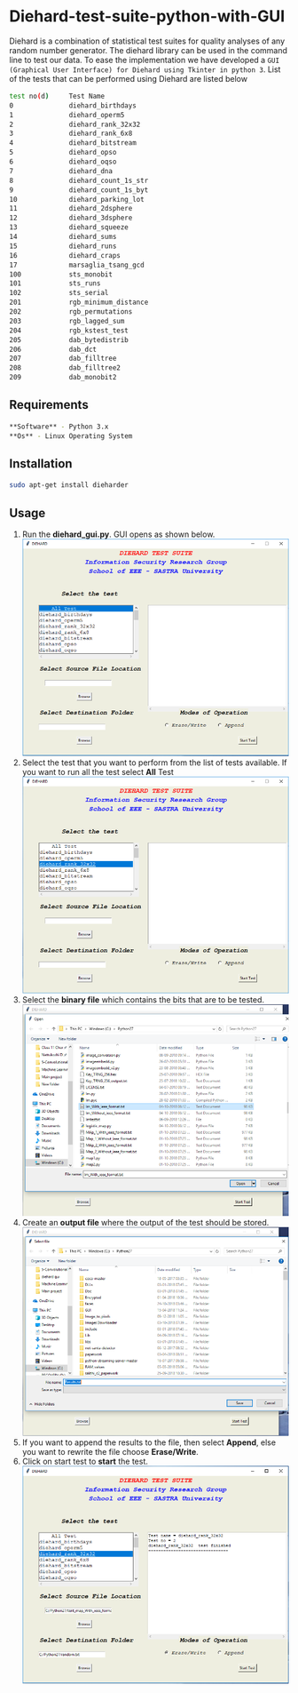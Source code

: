 # Diehard-test-suite-python-with-GUI

Diehard is a combination of statistical test suites for quality analyses of any random number generator. The diehard library can be used in the command line to test our data. To ease the implementation we have developed a ```GUI (Graphical User Interface) for Diehard using Tkinter in python 3```. List of the tests that can be performed using Diehard are listed below 
```bash
test no(d)     Test Name 
0		       diehard_birthdays
1		       diehard_operm5
2		       diehard_rank_32x32
3		       diehard_rank_6x8
4		       diehard_bitstream
5		       diehard_opso
6		       diehard_oqso
7		       diehard_dna
8		       diehard_count_1s_str
9		       diehard_count_1s_byt
10		       diehard_parking_lot
11		       diehard_2dsphere
12		       diehard_3dsphere
13		       diehard_squeeze
14		       diehard_sums
15		       diehard_runs
16		       diehard_craps
17		       marsaglia_tsang_gcd
100		       sts_monobit
101		       sts_runs
102		       sts_serial
201		       rgb_minimum_distance
202		       rgb_permutations
203		       rgb_lagged_sum
204		       rgb_kstest_test
205		       dab_bytedistrib
206		       dab_dct
207		       dab_filltree
208		       dab_filltree2
209		       dab_monobit2

```
## Requirements
```bash
**Software** - Python 3.x
**Os** - Linux Operating System
```

## Installation
```bash
sudo apt-get install dieharder
```

## Usage
1.  Run the **diehard_gui.py**. GUI opens as shown below.
![GUI 1](https://github.com/Gowtham135/diehard-test-suite-python-with-GUI/blob/master/Images/diehard_Gui_1.PNG)
2.  Select the test that you want to perform from the list of tests available. If you want to run all the test select **All** Test 
![GUI 2](https://github.com/Gowtham135/diehard-test-suite-python-with-GUI/blob/master/Images/diehard_Gui_2.PNG)
3.  Select the **binary file** which contains the bits that are to be tested.
![GUI 3](https://github.com/Gowtham135/diehard-test-suite-python-with-GUI/blob/master/Images/diehard_Gui_3.PNG)
4.  Create an **output file** where the output of the test should be stored.
![GUI 4](https://github.com/Gowtham135/diehard-test-suite-python-with-GUI/blob/master/Images/diehard_Gui_4.PNG)
5.  If you want to append the results to the file, then select **Append**, else you want to rewrite the file choose **Erase/Write**.
6.  Click on start test to **start** the test.
![GUI 5](https://github.com/Gowtham135/diehard-test-suite-python-with-GUI/blob/master/Images/diehard_Gui_5.PNG)

